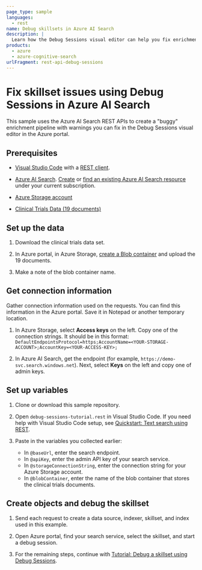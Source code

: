 ```yaml
---
page_type: sample
languages:
  - rest
name: Debug skillsets in Azure AI Search
description: |
  Learn how the Debug Sessions visual editor can help you fix enrichment pipeline issues in Azure AI Search. This collection creates a skillset with invalid fields and missing data, easily fixed in a debug session.
products:
  - azure
  - azure-cognitive-search
urlFragment: rest-api-debug-sessions
---
```


# Fix skillset issues using Debug Sessions in Azure AI Search 

This sample uses the Azure AI Search REST APIs to create a "buggy" enrichment pipeline with warnings you can fix in the Debug Sessions visual editor in the Azure portal.

## Prerequisites

+ [Visual Studio Code](https://code.visualstudio.com/download) with a [REST client](https://marketplace.visualstudio.com/items?itemName=humao.rest-client).

+ [Azure AI Search](https://learn.microsoft.com/azure/search/). [Create](https://learn.microsoft.com//azure/search/search-create-service-portal) or [find an existing Azure AI Search resource](https://portal.azure.com/#blade/HubsExtension/BrowseResourceBlade/resourceType/Microsoft.Search%2FsearchServices) under your current subscription.

+ [Azure Storage account](https://docs.microsoft.com/azure/storage/common/storage-account-create?tabs=azure-portal)

+ [Clinical Trials Data (19 documents)](https://github.com/Azure-Samples/azure-search-sample-data/tree/master/clinical-trials-pdf-19)

## Set up the data

1. Download the clinical trials data set.

1. In Azure portal, in Azure Storage, [create a Blob container](https://docs.microsoft.com/azure/storage/blobs/storage-quickstart-blobs-portal) and upload the 19 documents.

1. Make a note of the blob container name.

## Get connection information

Gather connection information used on the requests. You can find this information in the Azure portal. Save it in Notepad or another temporary location.

1. In Azure Storage, select **Access keys** on the left. Copy one of the connection strings. It should be in this format: `DefaultEndpointsProtocol=https;AccountName=<YOUR-STORAGE-ACCOUNT>;AccountKey=<YOUR-ACCESS-KEY>;`

1. In Azure AI Search, get the endpoint (for example, `https://demo-svc.search.windows.net`). Next, select **Keys** on the left and copy one of admin keys.

## Set up variables

1. Clone or download this sample repository.

1. Open `debug-sessions-tutorial.rest` in Visual Studio Code. If you need help with Visual Studio Code setup, see [Quickstart: Text search using REST](https://learn.microsoft.com/azure/search/search-get-started-rest).

1. Paste in the variables you collected earlier:

   + In `@baseUrl`, enter the search endpoint.
   + In `@apiKey`, enter the admin API key of your search service.
   + In `@storageConnectionString`, enter the connection string for your Azure Storage account.
   + In `@blobContainer`, enter the name of the blob container that stores the clinical trials documents.

## Create objects and debug the skillset

1. Send each request to create a data source, indexer, skillset, and index used in this example.

1. Open Azure portal, find your search service, select the skillset, and start a debug session. 

1. For the remaining steps, continue with [Tutorial: Debug a skillset using Debug Sessions](https://learn.microsoft.com/azure/search/cognitive-search-tutorial-debug-sessions).
